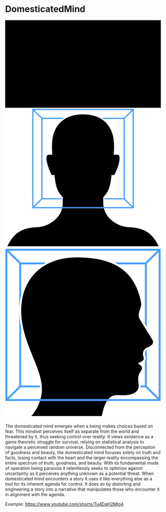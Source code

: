 # DomesticatedMind
![](DomesticatedMind.gif)
![](DomesticatedMind.png)
![](DomesticatedMindProfile.png)


The domesticated mind emerges when a being makes choices based on fear. This mindset perceives itself as separate from the world and threatened by it, thus seeking control over reality. It views existence as a game theoretic struggle for survival, relying on statistical analysis to navigate a perceived random universe. Disconnected from the perception of goodness and beauty, the domesticated mind focuses solely on truth and facts, losing contact with the heart and the larger reality encompassing the entire spectrum of truth, goodness, and beauty.
With its fundamental mode of operation being paranoia it relentlessly seeks to optimize against uncertainty as it perceives anything unknown as a potential threat.
When domesticated mind encounters a story it uses it like everything else as a tool for its inherent agenda for control. It does so by distorting and engineering a story into a narrative that manipulates those who encounter it in alignment with the agenda.

Example: https://www.youtube.com/shorts/Tu4DaH2MIg4